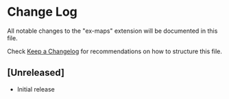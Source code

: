 # Change Log

All notable changes to the "ex-maps" extension will be documented in this file.

Check [Keep a Changelog](http://keepachangelog.com/) for recommendations on how to structure this file.

## [Unreleased]

- Initial release